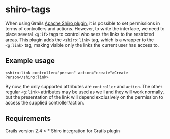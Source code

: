 # shiro-tags

When using Grails [Apache Shiro plugin](http://grails.org/plugin/shiro), it is possible to set permissions in terms of controllers and actions. However, to write the interface, we need to place several `<g:if>` tags to control who sees the links to the restricted areas. This plugin adds the `<shiro:link>` tag, which is a wrapper to the `<g:link>` tag, making visible only the links the current user has access to.

## Example usage

`<shiro:link controller="person" action="create">Create Person</shiro:link>`

By now, the only supported attributes are `controller` and `action`. The other regular `<g:link>` attributes may be used as well and they will work normally, but the presentation of the link will depend exclusively on the permission to access the supplied controller/action.

## Requirements

Grails version 2.4 > *
Shiro integration for Grails plugin
